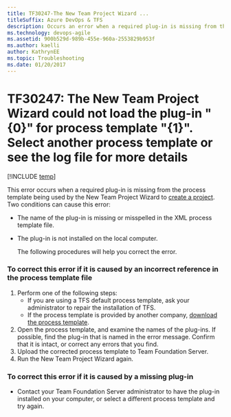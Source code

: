 ```yaml
---
title: TF30247-The New Team Project Wizard ...
titleSuffix: Azure DevOps & TFS
description: Occurs an error when a required plug-in is missing from the process template being used by the New Team Project Wizard to create a project.
ms.technology: devops-agile
ms.assetid: 900b529d-989b-455e-960a-2553829b953f
ms.author: kaelli
author: KathrynEE
ms.topic: Troubleshooting
ms.date: 01/20/2017
---
```


# TF30247: The New Team Project Wizard could not load the plug-in &quot;{0}&quot; for process template &quot;{1}&quot;. Select another process template or see the log file for more details

[!INCLUDE [temp](../../includes/version-vsts-tfs-all-versions.md)]

This error occurs when a required plug-in is missing from the process template being used by the New Team Project Wizard to [create a project](../../organizations/projects/create-project.md). Two conditions can cause this error:

- The name of the plug-in is missing or misspelled in the XML process template file.

- The plug-in is not installed on the local computer.

  The following procedures will help you correct the error.

### To correct this error if it is caused by an incorrect reference in the process template file

1.  Perform one of the following steps:
    - If you are using a TFS default process template, ask your administrator to repair the installation of TFS.
    - If the process template is provided by another company, [download the process template](../../boards/work-items/guidance/manage-process-templates.md).
2.  Open the process template, and examine the names of the plug-ins. If possible, find the plug-in that is named in the error message. Confirm that it is intact, or correct any errors that you find.
3.  Upload the corrected process template to Team Foundation Server.
4.  Run the New Team Project Wizard again.

### To correct this error if it is caused by a missing plug-in

- Contact your Team Foundation Server administrator to have the plug-in installed on your computer, or select a different process template and try again.
